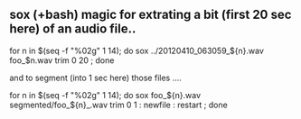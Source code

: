 sox (+bash) magic for extrating a bit (first 20 sec here) of an audio file..
------
for n in $(seq -f "%02g" 1 14); do sox ../20120410_063059_${n}.wav foo_$n.wav trim 0 20 ; done

and to segment (into 1 sec here) those files ....

for n in $(seq -f "%02g" 1 14); do sox foo_${n}.wav segmented/foo_${n}_.wav trim 0 1 : newfile : restart ; done
